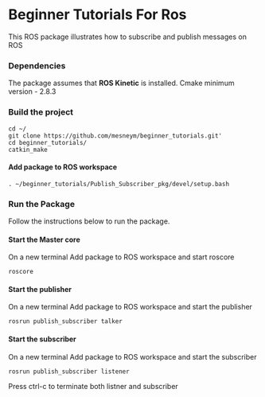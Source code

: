 # Beginner Tutorials For Ros
This ROS package illustrates how to subscribe and publish messages on ROS

### Dependencies
The package assumes that **ROS Kinetic** is installed.
Cmake minimum version - 2.8.3 

### Build the project

```
cd ~/
git clone https://github.com/mesneym/beginner_tutorials.git'
cd beginner_tutorials/
catkin_make
```
#### Add package to ROS workspace
```
. ~/beginner_tutorials/Publish_Subscriber_pkg/devel/setup.bash
```

### Run the Package
Follow the instructions below to run the package.


#### Start the Master core
On a new terminal Add package to ROS workspace and start roscore
```
roscore
```

#### Start the publisher
On a new terminal Add package to ROS workspace and start the publisher
```
rosrun publish_subscriber talker
```

#### Start the subscriber
On a new terminal Add package to ROS workspace and start the subscriber
```
rosrun publish_subscriber listener
```
Press ctrl-c to terminate both listner and subscriber
